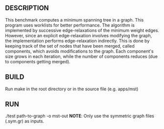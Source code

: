 ## DESCRIPTION

This benchmark computes a minimum spanning tree in a graph. This program uses worklists for better performance.
The algorithm is implemented by successive edge-relaxations of the minimum weight edges. However, since an explicit edge-relaxation involves modifying the graph, the implementation performs edge-relaxation indirectly. This is done by keeping track of the set of nodes that have been merged, called components, which avoids modifications to the graph. Each component's size grows in each iteration, while the number of components reduces (due to components getting merged). 


## BUILD

Run make in the root directory or in the source file (e.g. apps/mst)

## RUN

 ./test path-to-graph -o mst-out
 **NOTE**: Only use the symmetric graph files (.sym.gr) as inputs. 


